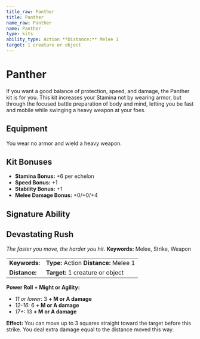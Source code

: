 ```yaml
---
title_raw: Panther
title: Panther
name_raw: Panther
name: Panther
type: kits
ability_type: Action **Distance:** Melee 1
target: 1 creature or object
---
```


# Panther

If you want a good balance of protection, speed, and damage, the Panther kit is for you. This kit increases your Stamina not by wearing armor, but through the focused battle preparation of body and mind, letting you be fast and mobile while swinging a heavy weapon at your foes.

## Equipment

You wear no armor and wield a heavy weapon.

## Kit Bonuses

- **Stamina Bonus:** +6 per echelon
- **Speed Bonus:** +1
- **Stability Bonus:** +1
- **Melee Damage Bonus:** +0/+0/+4

## Signature Ability

## Devastating Rush

*The faster you move, the harder you hit.* **Keywords:** Melee, Strike, Weapon

|               |                                        |
| :------------ | :------------------------------------- |
| **Keywords:** | **Type:** Action **Distance:** Melee 1 |
| **Distance:** | **Target:** 1 creature or object       |

**Power Roll + Might or Agility:**

- *11 or lower:* 3 **+ M or A damage**
- *12-16:* 6 **+ M or A damage**
- *17+:* 13 **+ M or A damage**

**Effect:** You can move up to 3 squares straight toward the target before this strike. You deal extra damage equal to the distance moved this way.
